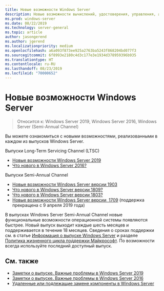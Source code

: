 ```yaml
---
title: Новые возможности Windows Server
description: Новые возможности вычислений, удостоверения, управления, автоматизации, сетей, безопасности, хранения.
ms.prod: windows-server
ms.date: 08/22/2019
ms.technology: server-general
ms.topic: article
author: jasongerend
ms.author: jgerend
ms.localizationpriority: medium
ms.openlocfilehash: a6a093f873ee925a2763ba5243f868204bd077f3
ms.sourcegitcommit: 6f8993e2180c4d3c177e3e1934d378959396b935
ms.translationtype: HT
ms.contentlocale: ru-RU
ms.lasthandoff: 08/23/2019
ms.locfileid: "70000652"
---
```

# <a name="whats-new-in-windows-server"></a>Новые возможности Windows Server

> Относится к: Windows Server 2019, Windows Server 2016, Windows Server (Semi-Annual Channel)

Вы можете ознакомиться с новыми возможностями, реализованными в каждом из выпусков Windows Server.  

Выпуски Long-Term Servicing Channel (LTSC)

- [Новые возможности Windows Server 2019](../get-started-19/whats-new-19.md)
- [Что нового в Windows Server 2016?](whats-new-in-windows-server-2016.md)

Выпуски Semi-Annual Channel

- [Новые возможности Windows Server версии 1903](../get-started-19/whats-new-in-windows-server-1903.md)
- [Что нового в Windows Server версии 1809?](whats-new-in-windows-server-1809.md)
- [Что нового в Windows Server версии 1803?](whats-new-in-windows-server-1803.md)
- [Новые возможности Windows Server версии  1709](whats-new-in-windows-server-1709.md) (поддержка прекращена с 9 апреля 2019 года)

В выпусках Windows Server Semi-Annual Channel новые функциональные возможности операционной системы появляются быстрее. Новый выпуск выходит каждые шесть месяцев и поддерживается в течение 18 месяцев. Сведения о сроках поддержки см. в статье [Информация о выпуске Windows Server](windows-server-release-info.md) и разделе [Политика жизненного цикла поддержки Майкрософт](https://support.microsoft.com/lifecycle). По возможности всегда используйте последний доступный выпуск.

## <a name="see-also"></a>См. также

- [Заметки о выпуске. Важные проблемы в Windows Server 2019](../get-started-19/rel-notes-19.md)
- [Заметки о выпуске. Важные проблемы в Windows Server 2016](Windows-Server-2016-GA-Release-Notes.md)
- [Удаленные или подлежащие замене компоненты в Windows Server](../get-started-19/removed-features.md)